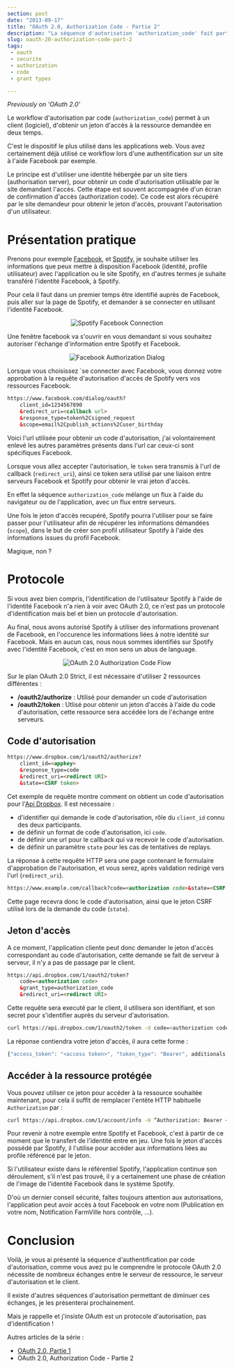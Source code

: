 ```yaml
---
section: post
date: "2013-09-17"
title: "OAuth 2.0, Authorization Code - Partie 2"
description: "La séquence d'autorisation 'authorization_code' fait partie des séquences disponibles dans le protocole OAUTH 2.0, et est certainement celui le plus utilisé dans le Web 2.0."
slug: oauth-20-authorization-code-part-2
tags:
 - oauth
 - securite
 - authorization
 - code
 - grant types

---
```


_Previously on 'OAuth 2.0'_

Le workflow d'autorisation par code (`authorization_code`) permet à un client (logiciel), d'obtenir un jeton d'accès à la ressource demandée en deux temps.

C'est le dispositif le plus utilisé dans les applications web. Vous avez certainement déjà utilisé ce workflow lors d'une authentification sur un site à l'aide Facebook par exemple.

Le principe est d'utiliser une identité hébergée par un site tiers (authorisation server), pour obtenir un code d'autorisation utilisable par le site demandant l'accès. Cette étape est souvent accompagnée d'un écran de confirmation d'accès (authorization code). Ce code est alors récupéré par le site demandeur pour obtenir le jeton d'accès, prouvant l'autorisation d'un utilisateur.

# Présentation pratique 

Prenons pour exemple [Facebook](http://www.facebook.com), et [Spotify](http://www.spotify.com), je souhaite utiliser les informations que peux mettre à disposition Facebook (identité, profile utilisateur) avec l'application ou le site Spotify, en d'autres termes je suhaite transféré l'identité Facebook, à Spotify.

Pour cela il faut dans un premier temps être identifié auprès de Facebook, puis aller sur la page de Spotify, et demander à se connecter en utilisant l'identité Facebook.

<div style="text-align: center">
<img src="/images/articles/2013/facebook_spotify_connect.png" alt="Spotify Facebook Connection" />
</div>

Une fenêtre facebook va s'ouvrir en vous demandant si vous souhaitez autoriser l'échange d'information entre Spotify et Facebook.

<div style="text-align: center">
<img src="/images/articles/2013/facebook_spotify_authorize.png" alt="Facebook Authorization Dialog" style="text-align: center" />
</div>

Lorsque vous choisissez `se connecter avec Facebook, vous donnez votre approbation à la requête d'autorisation d'accès de Spotify vers vos ressources Facebook.

``` html
https://www.facebook.com/dialog/oauth?
	client_id=1234567890
	&redirect_uri=<callback url>
	&response_type=token%2Csigned_request
	&scope=email%2Cpublish_actions%2Cuser_birthday
```

Voici l'url utilisée pour obtenir un code d'autorisation, j'ai volontairement enlevé les autres paramètres présents dans l'url car ceux-ci sont spécifiques Facebook.

Lorsque vous allez accepter l'autorisation, le `token` sera transmis à l'url de callback (`redirect_uri`), ainsi ce token sera utilisé par une liaison entre serveurs Facebook et Spotify pour obtenir le vrai jeton d'accès.

En effet la séquence `authorization_code` mélange un flux à l'aide du navigateur ou de l'application, avec un flux entre serveurs.

Une fois le jeton d'accès recupéré, Spotify pourra l'utiliser pour se faire passer pour l'utilisateur afin de récupérer les informations démandées (`scope`), dans le but de créer son profil utilisateur Spotify à l'aide des informations issues du profil Facebook. 

Magique, non ?

# Protocole 

Si vous avez bien compris, l'identification de l'utilisateur Spotify à l'aide de l'identité Facebook n'a rien à voir avec OAuth 2.0, ce n'est pas un protocole d'identification mais bel et bien un protocole d'autorisation.

Au final, nous avons autorisé Spotify à utiliser des informations provenant de Facebook, en l'occurence les informations liées à notre identité sur Facebook. Mais en aucun cas, nous nous sommes identifiés sur Spotify avec l'identité Facebook, c'est en mon sens un abus de language.
 
<div style="text-align: center">
<img src="/images/articles/2013/facebook_spotify_oauth_authorization_code_flow.png" style="text-align: center" alt="OAuth 2.0 Authorization Code Flow" />
</div>

Sur le plan OAuth 2.0 Strict, il est nécessaire d'utiliser 2 ressources différentes :

  * **/oauth2/authorize** : Utilisé pour demander un code d'autorisation
  * **/oauth2/token** : Utlisé pour obtenir un jeton d'accès à l'aide du code d'autorisation, cette ressource sera accédée lors de l'échange entre serveurs.
  
## Code d'autorisation

``` html
https://www.dropbox.com/1/oauth2/authorize?
	client_id=<appkey>
	&response_type=code
	&redirect_uri=<redirect URI>
	&state=<CSRF token>
```

Cet exemple de requête montre comment on obtient un code d'autorisation pour l'[Api Dropbox](https://www.dropbox.com/developers/blog/45/using-oauth-20-with-the-core-api). Il est nécessaire :

  * d'identifier qui demande le code d'autorisation, rôle du `client_id` connu des deux participants.
  * de définir un format de code d'autorisation, ici `code`.
  * de définir une url pour le callback qui va recevoir le code d'autorisation.
  * de définir un paramètre `state` pour les cas de tentatives de replays.

La réponse à cette requête HTTP sera une page contenant le formulaire d'approbation de l'autorisation, et vous serez, après validation redirigé vers l'url (`redirect_uri`).

``` html
https://www.example.com/callback?code=<authorization code>&state=<CSRF token>
```

Cette page recevra donc le code d'autorisation, ainsi que le jeton CSRF utilisé lors de la demande du code (`state`).

## Jeton d'accès

A ce moment, l'application cliente peut donc demander le jeton d'accès correspondant au code d'autorisation, cette demande se fait de serveur à serveur, il n'y a pas de passage par le client.

``` html
https://api.dropbox.com/1/oauth2/token?
	code=<authorization code>
	&grant_type=authorization_code
	&redirect_uri=<redirect URI>
```

Cette requête sera executé par le client, il utilisera son identifiant, et son secret pour s'identifier auprès du serveur d'autorisation.

``` bash
curl https://api.dropbox.com/1/oauth2/token -d code=<authorization code> -d grant_type=authorization_code -d redirect_uri=<redirect URI> -u <app key>:<app secret>
```

La réponse contiendra votre jeton d'accès, il aura cette forme : 

``` js
{"access_token": "<access token>", "token_type": "Bearer", additionals attributes … (expire, etc.)}
```

## Accéder à la ressource protégée

Vous pouvez utiliser ce jeton pour accéder à la ressource souhaitée maintenant, pour cela il suffit de remplacer l'entête HTTP habituelle `Authorization` par :

``` bash
curl https://api.dropbox.com/1/account/info -H “Authorization: Bearer <access token>”
```

Pour revenir à notre exemple entre Spotify et Facebook, c'est à partir de ce moment que le transfert de l'identité entre en jeu.
Une fois le jeton d'accès possédé par Spotify, il l'utilise pour accéder aux informations liées au profile référencé par le jeton.

Si l'utilisateur existe dans le référentiel Spotify, l'application continue son déroulement, s'il n'est pas trouvé, il y a certainement une phase de création de l'image de l'identité Facebook dans le système Spotify.

D'où un dernier conseil sécurité, faîtes toujours attention aux autorisations, l'application peut avoir accès à tout Facebook en votre nom (Publication en votre nom, Notification FarmVille hors contrôle, …).

# Conclusion

Voilà, je vous ai présenté la séquence d'authentification par code d'autorisation, comme vous avez pu le comprendre le protocole OAuth 2.0 nécessite de nombreux échanges entre le serveur de ressource, le serveur d'autorisation et le client.

Il existe d'autres séquences d'autorisation permettant de diminuer ces échanges, je les présenterai prochainement.

Mais je rappelle et j'insiste OAuth est un protocole d'autorisation, pas d'identification !

Autres articles de la série :

  - [OAuth 2.0, Partie 1](/articles/2013-09-08-oauth-20-partie-1.html)
  - OAuth 2.0, Authorization Code - Partie 2
